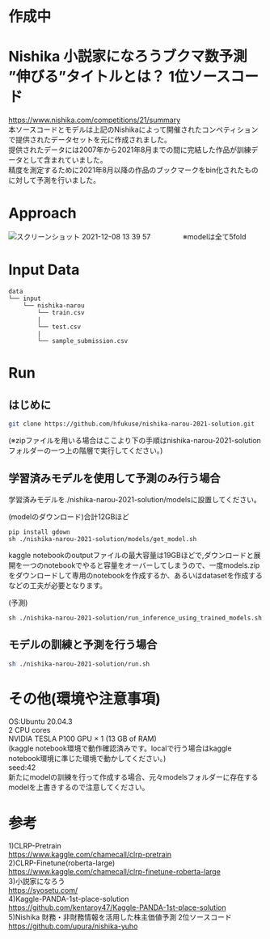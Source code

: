 # 作成中
# Nishika 小説家になろうブクマ数予測 ”伸びる”タイトルとは？ 1位ソースコード
https://www.nishika.com/competitions/21/summary  
本ソースコードとモデルは上記のNishikaによって開催されたコンペティションで提供されたデータセットを元に作成されました。  
提供されたデータには2007年から2021年8月までの間に完結した作品が訓練データとして含まれていました。  
精度を測定するために2021年8月以降の作品のブックマークをbin化されたものに対して予測を行いました。  
  
# Approach  
![スクリーンショット 2021-12-08 13 39 57](https://user-images.githubusercontent.com/61064493/145149949-e105ff33-a635-4ea4-b198-aee2ac775e67.png)　　
　　
※modelは全て5fold
# Input Data  
```
data
└── input
    └── nishika-narou
        └── train.csv
        |
        └── test.csv
        |
        └── sample_submission.csv
```

# Run  
## はじめに  
```bash
git clone https://github.com/hfukuse/nishika-narou-2021-solution.git
```
(※zipファイルを用いる場合はここより下の手順はnishika-narou-2021-solutionフォルダーの一つ上の階層で実行してください。)

## 学習済みモデルを使用して予測のみ行う場合  
学習済みモデルを./nishika-narou-2021-solution/modelsに設置してください。  
  
(modelのダウンロード)合計12GBほど  
```
pip install gdown
sh ./nishika-narou-2021-solution/models/get_model.sh
```  
kaggle notebookのoutputファイルの最大容量は19GBほどで,ダウンロードと展開を一つのnotebookでやると容量をオーバーしてしまうので、一度models.zipをダウンロードして専用のnotebookを作成するか、あるいはdatasetを作成するなどの工夫が必要となります。  
  
(予測)  
```
sh ./nishika-narou-2021-solution/run_inference_using_trained_models.sh
```
  
## モデルの訓練と予測を行う場合  
```bash
sh ./nishika-narou-2021-solution/run.sh
```
  
# その他(環境や注意事項)
OS:Ubuntu 20.04.3    
2 CPU cores  
NVIDIA TESLA P100 GPU × 1 (13 GB of RAM)  
(kaggle notebook環境で動作確認済みです。localで行う場合はkaggle notebook環境に準じた環境で動かしてください。)  
seed:42  
新たにmodelの訓練を行って作成する場合、元々modelsフォルダーに存在するmodelを上書きするので注意してください。  
  
# 参考  
1)CLRP-Pretrain  
https://www.kaggle.com/chamecall/clrp-pretrain  
2)CLRP-Finetune(roberta-large)  
https://www.kaggle.com/chamecall/clrp-finetune-roberta-large  
3)小説家になろう  
https://syosetu.com/  
4)Kaggle-PANDA-1st-place-solution  
https://github.com/kentaroy47/Kaggle-PANDA-1st-place-solution  
5)Nishika 財務・非財務情報を活用した株主価値予測 2位ソースコード  
https://github.com/upura/nishika-yuho  
